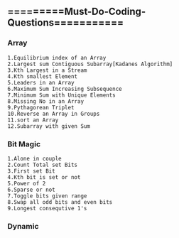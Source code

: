 ## =========Must-Do-Coding-Questions===========
 
### Array
  	1.Equilibrium index of an Array
  	2.Largest sum Contiguous Subarray[Kadanes Algorithm]
  	3.Kth Largest in a Stream
  	4.Kth smallest Element
  	5.Leaders in an Array
  	6.Maximum Sum Increasing Subsequence
  	7.Minimum Sum with Unique Elements
  	8.Missing No in an Array
  	9.Pythagorean Triplet
  	10.Reverse an Array in Groups
  	11.sort an Array
  	12.Subarray with given Sum
  	

### Bit Magic
	1.Alone in couple
	2.Count Total set Bits
	3.First set Bit
	4.Kth bit is set or not
	5.Power of 2
	6.Sparse or not
	7.Toggle bits given range
	8.Swap all odd bits and even bits
	9.Longest consequtive 1's

### Dynamic 
